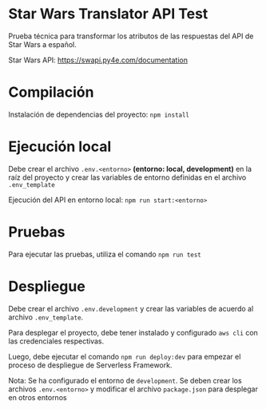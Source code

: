 # Star Wars Translator API Test

Prueba técnica para transformar los atributos de las respuestas del API de Star Wars a español.

Star Wars API: https://swapi.py4e.com/documentation

# Compilación

Instalación de dependencias del proyecto: `npm install`

# Ejecución local

Debe crear el archivo `.env.<entorno>` **(entorno: local, development)** en la raíz del proyecto y crear las variables de entorno definidas en el archivo `.env_template`

Ejecución del API en entorno local: `npm run start:<entorno>`

# Pruebas

Para ejecutar las pruebas, utiliza el comando `npm run test`

# Despliegue

Debe crear el archivo `.env.development` y crear las variables de acuerdo al archivo `.env_template`.

Para desplegar el proyecto, debe tener instalado y configurado `aws cli` con las credenciales respectivas.

Luego, debe ejecutar el comando `npm run deploy:dev` para empezar el proceso de despliegue de Serverless Framework.

Nota: Se ha configurado el entorno de `development`. Se deben crear los archivos `.env.<entorno>` y modificar el archivo `package.json` para desplegar en otros entornos

